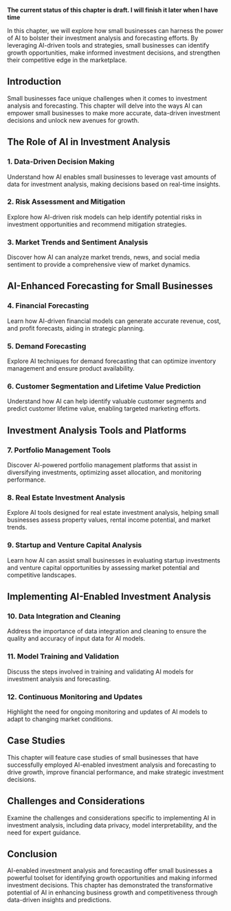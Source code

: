 **The current status of this chapter is draft. I will finish it later when I have time**

In this chapter, we will explore how small businesses can harness the power of AI to bolster their investment analysis and forecasting efforts. By leveraging AI-driven tools and strategies, small businesses can identify growth opportunities, make informed investment decisions, and strengthen their competitive edge in the marketplace.

Introduction
------------

Small businesses face unique challenges when it comes to investment analysis and forecasting. This chapter will delve into the ways AI can empower small businesses to make more accurate, data-driven investment decisions and unlock new avenues for growth.

The Role of AI in Investment Analysis
-------------------------------------

### 1. **Data-Driven Decision Making**

Understand how AI enables small businesses to leverage vast amounts of data for investment analysis, making decisions based on real-time insights.

### 2. **Risk Assessment and Mitigation**

Explore how AI-driven risk models can help identify potential risks in investment opportunities and recommend mitigation strategies.

### 3. **Market Trends and Sentiment Analysis**

Discover how AI can analyze market trends, news, and social media sentiment to provide a comprehensive view of market dynamics.

AI-Enhanced Forecasting for Small Businesses
--------------------------------------------

### 4. **Financial Forecasting**

Learn how AI-driven financial models can generate accurate revenue, cost, and profit forecasts, aiding in strategic planning.

### 5. **Demand Forecasting**

Explore AI techniques for demand forecasting that can optimize inventory management and ensure product availability.

### 6. **Customer Segmentation and Lifetime Value Prediction**

Understand how AI can help identify valuable customer segments and predict customer lifetime value, enabling targeted marketing efforts.

Investment Analysis Tools and Platforms
---------------------------------------

### 7. **Portfolio Management Tools**

Discover AI-powered portfolio management platforms that assist in diversifying investments, optimizing asset allocation, and monitoring performance.

### 8. **Real Estate Investment Analysis**

Explore AI tools designed for real estate investment analysis, helping small businesses assess property values, rental income potential, and market trends.

### 9. **Startup and Venture Capital Analysis**

Learn how AI can assist small businesses in evaluating startup investments and venture capital opportunities by assessing market potential and competitive landscapes.

Implementing AI-Enabled Investment Analysis
-------------------------------------------

### 10. **Data Integration and Cleaning**

Address the importance of data integration and cleaning to ensure the quality and accuracy of input data for AI models.

### 11. **Model Training and Validation**

Discuss the steps involved in training and validating AI models for investment analysis and forecasting.

### 12. **Continuous Monitoring and Updates**

Highlight the need for ongoing monitoring and updates of AI models to adapt to changing market conditions.

Case Studies
------------

This chapter will feature case studies of small businesses that have successfully employed AI-enabled investment analysis and forecasting to drive growth, improve financial performance, and make strategic investment decisions.

Challenges and Considerations
-----------------------------

Examine the challenges and considerations specific to implementing AI in investment analysis, including data privacy, model interpretability, and the need for expert guidance.

Conclusion
----------

AI-enabled investment analysis and forecasting offer small businesses a powerful toolset for identifying growth opportunities and making informed investment decisions. This chapter has demonstrated the transformative potential of AI in enhancing business growth and competitiveness through data-driven insights and predictions.
